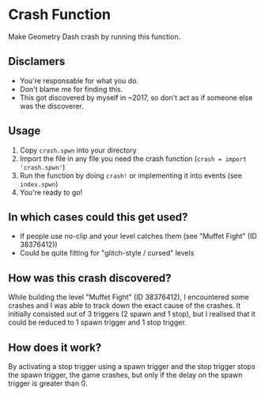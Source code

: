 # Crash Function

Make Geometry Dash crash by running this function.

## Disclamers

- You're responsable for what you do.
- Don't blame me for finding this.
- This got discovered by myself in ~2017, so don't act as if someone else was the discoverer.

## Usage

1) Copy `crash.spwn` into your directory
2) Import the file in any file you need the crash function (`crash = import 'crash.spwn'`)
3) Run the function by doing `crash!` or implementing it into events (see `index.spwn`)
4) You're ready to go!

## In which cases could this get used?

- If people use no-clip and your level catches them (see "Muffet Fight" (ID 38376412))
- Could be quite fitting for "glitch-style / cursed" levels

## How was this crash discovered?

While building the level "Muffet Fight" (ID 38376412), I encountered some crashes and I was able to track down the exact cause of the crashes.
It initially consisted out of 3 triggers (2 spawn and 1 stop), but I realised that it could be reduced to 1 spawn trigger and 1 stop trigger.

## How does it work?

By activating a stop trigger using a spawn trigger and the stop trigger stops the spawn trigger, the game crashes, but only if the delay on the spawn trigger is greater than 0.
